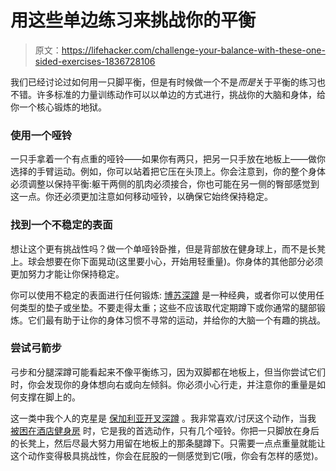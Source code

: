 # 用这些单边练习来挑战你的平衡

> 原文：<https://lifehacker.com/challenge-your-balance-with-these-one-sided-exercises-1836728106>

我们已经讨论过如何用一只脚平衡，但是有时候做一个不是*而是*关于平衡的练习也不错。许多标准的力量训练动作可以以单边的方式进行，挑战你的大脑和身体，给你一个核心锻炼的地狱。



### 使用一个哑铃

一只手拿着一个有点重的哑铃——如果你有两只，把另一只手放在地板上——做你选择的手臂运动。例如，你可以站着把它压在头顶上。你会注意到，你的整个身体必须调整以保持平衡:躯干两侧的肌肉必须接合，你也可能在另一侧的臀部感觉到这一点。你还必须更加注意如何移动哑铃，以确保它始终保持稳定。

### 找到一个不稳定的表面

想让这个更有挑战性吗？做一个单哑铃卧推，但是背部放在健身球上，而不是长凳上。球会想要在你下面晃动(这里要小心，开始用轻重量)。你身体的其他部分必须更加努力才能让你保持稳定。

你可以使用不稳定的表面进行任何锻炼: [博苏深蹲](https://www.bodybuilding.com/exercises/bosu-ball-squat) 是一种经典，或者你可以使用任何类型的垫子或坐垫。不要走得太重；这些不应该取代定期蹲下或你通常的腿部锻炼。它们最有助于让你的身体习惯不寻常的运动，并给你的大脑一个有趣的挑战。

### 尝试弓箭步

弓步和分腿深蹲可能看起来不像平衡练习，因为双脚都在地板上，但当你尝试它们时，你会发现你的身体想向右或向左倾斜。你必须小心行走，并注意你的重量是如何支撑在脚上的。

这一类中我个人的克星是 [保加利亚开叉深蹲](https://www.acefitness.org/education-and-resources/lifestyle/exercise-library/366/bulgarian-split-squat) 。我非常喜欢/讨厌这个动作，当我 [被困在酒店健身房](https://vitals.lifehacker.com/how-to-get-a-good-workout-in-a-crappy-hotel-gym-1830405477) 时，它是我的首选动作，只有几个哑铃。你把一只脚放在身后的长凳上，然后尽最大努力用留在地板上的那条腿蹲下。只需要一点点重量就能让这个动作变得极具挑战性，你会在屁股的一侧感觉到它(哦，你会有怎样的感觉)。